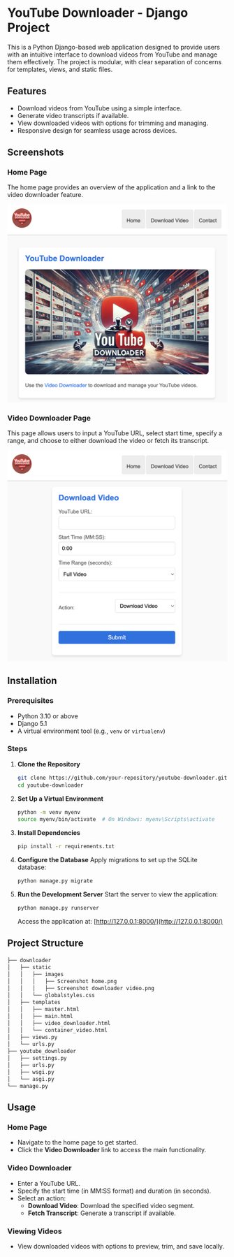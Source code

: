 # YouTube Downloader - Django Project

This is a Python Django-based web application designed to provide users with an intuitive interface to download videos from YouTube and manage them effectively. The project is modular, with clear separation of concerns for templates, views, and static files.

## Features

- Download videos from YouTube using a simple interface.
- Generate video transcripts if available.
- View downloaded videos with options for trimming and managing.
- Responsive design for seamless usage across devices.

## Screenshots

### Home Page
The home page provides an overview of the application and a link to the video downloader feature.

![Home Page](downloader/static/images/Screenshot%20home.png)

### Video Downloader Page
This page allows users to input a YouTube URL, select start time, specify a range, and choose to either download the video or fetch its transcript.

![Home Page](downloader/static/images/Screenshot%20video-downloader.png)


## Installation

### Prerequisites
- Python 3.10 or above
- Django 5.1
- A virtual environment tool (e.g., `venv` or `virtualenv`)

### Steps

1. **Clone the Repository**
   ```bash
   git clone https://github.com/your-repository/youtube-downloader.git
   cd youtube-downloader
   ```

2. **Set Up a Virtual Environment**
   ```bash
   python -m venv myenv
   source myenv/bin/activate  # On Windows: myenv\Scripts\activate
   ```

3. **Install Dependencies**
   ```bash
   pip install -r requirements.txt
   ```

4. **Configure the Database**
   Apply migrations to set up the SQLite database:
   ```bash
   python manage.py migrate
   ```

5. **Run the Development Server**
   Start the server to view the application:
   ```bash
   python manage.py runserver
   ```

   Access the application at: [http://127.0.0.1:8000/](http://127.0.0.1:8000/)

## Project Structure

```
├── downloader
│   ├── static
│   │   ├── images
│   │   │   ├── Screenshot home.png
│   │   │   ├── Screenshot downloader video.png
│   │   └── globalstyles.css
│   ├── templates
│   │   ├── master.html
│   │   ├── main.html
│   │   ├── video_downloader.html
│   │   └── container_video.html
│   ├── views.py
│   └── urls.py
├── youtube_downloader
│   ├── settings.py
│   ├── urls.py
│   ├── wsgi.py
│   └── asgi.py
└── manage.py
```

## Usage

### Home Page
- Navigate to the home page to get started.
- Click the **Video Downloader** link to access the main functionality.

### Video Downloader
- Enter a YouTube URL.
- Specify the start time (in MM:SS format) and duration (in seconds).
- Select an action:
  - **Download Video**: Download the specified video segment.
  - **Fetch Transcript**: Generate a transcript if available.

### Viewing Videos
- View downloaded videos with options to preview, trim, and save locally.


